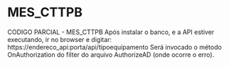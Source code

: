 # MES_CTTPB
CODIGO PARCIAL - MES_CTTPB
Após instalar o banco, e a API estiver executando, ir no browser e digitar: https://endereco_api:porta/api/tipoequipamento
Será invocado o método OnAuthorization do filter do arquivo AuthorizeAD (onde ocorre o erro).